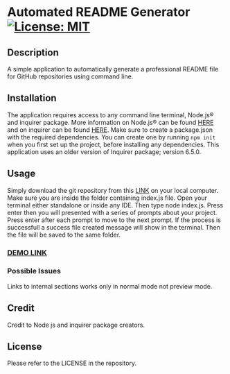# Automated README Generator [![License: MIT](https://img.shields.io/badge/License-MIT-yellow.svg)](https://opensource.org/licenses/MIT)

## Description

A simple application to automatically generate a professional README file for GitHub repositories using command line.  

## Installation

The application requires access to any command line terminal, Node.js® and inquirer package. More information on Node.js® can be found [HERE](https://nodejs.org/en) and on inquirer can be found [HERE](https://www.npmjs.com/package/inquirer). Make sure to create a package.json with the required dependencies. You can create one by running `npm init` when you first set up the project, before installing any dependencies. This application uses an older version of Inquirer package; version 6.5.0.

## Usage

Simply download the git repository from this [LINK](https://github.com/abdalla-diaai/readme-generator) on your local computer. Make sure you are inside the folder containing index.js file. Open your terminal either standalone or inside any IDE. Then type node index.js. Press enter then you will presented with a series of prompts about your project. Press enter after each prompt to move to the next prompt. If the process is successfull a success file created message will show in the terminal. Then the file will be saved to the same folder.

### [DEMO LINK](https://youtu.be/nZ3gIL9lhOI)

### Possible Issues

Links to internal sections works only in normal mode not preview mode.

## Credit

Credit to Node js and inquirer package creators.

## License

Please refer to the LICENSE in the repository.